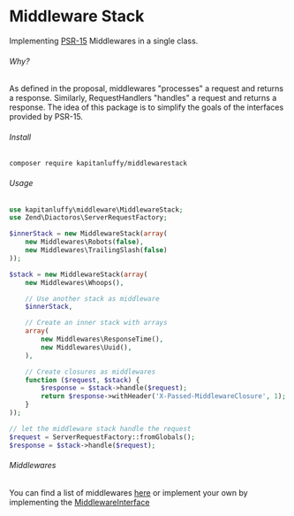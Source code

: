 # Middleware Stack

Implementing [PSR-15](https://github.com/php-fig/fig-standards/tree/master/proposed/http-middleware) Middlewares in a single class.

###### Why?

As defined in the proposal, middlewares "processes" a request and returns a response. Similarly, RequestHandlers "handles" a request and returns a response.
The idea of this package is to simplify the goals of the interfaces provided by PSR-15.

###### Install

```
composer require kapitanluffy/middlewarestack
```

###### Usage

```php
use kapitanluffy\middleware\MiddlewareStack;
use Zend\Diactoros\ServerRequestFactory;

$innerStack = new MiddlewareStack(array(
    new Middlewares\Robots(false),
    new Middlewares\TrailingSlash(false)
));

$stack = new MiddlewareStack(array(
    new Middlewares\Whoops(),

    // Use another stack as middleware
    $innerStack,

    // Create an inner stack with arrays
    array(
        new Middlewares\ResponseTime(),
        new Middlewares\Uuid(),
    ),

    // Create closures as middlewares
    function ($request, $stack) {
        $response = $stack->handle($request);
        return $response->withHeader('X-Passed-MiddlewareClosure', 1);
    }
));

// let the middleware stack handle the request
$request = ServerRequestFactory::fromGlobals();
$response = $stack->handle($request);
```

###### Middlewares

You can find a list of middlewares [here](https://github.com/middlewares) or implement your own
by implementing the [MiddlewareInterface](https://github.com/http-interop/http-middleware/blob/master/src/MiddlewareInterface.php)
